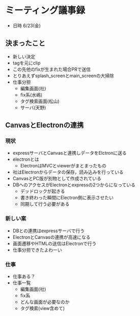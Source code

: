 # ミーティング議事録

* 日時 6/23(金)

## 決まったこと
* 新しい決定
* tagを元にclip
* この先他のfixが生まれた場合PRで送信
* とりあえずsplash_screenとmain_screenの大掃除
* 仕事分担
  * 編集画面(社)
  * fix系(水嶋)
  * タグ検索画面(松山)
  * サーバ(天野)

## CanvasとElectronの連携

### 現状
* expressサーバとCanvasと連携しデータをElctronに送る
* electronとは
  * ElectronはMVCとviewerがまとまったもの
* 社はElectronからデータの保存，読み込みを行っている
* CanvasとPC版が別物として作成されている
* DBへのアクセスがElectronとexpressの2つからになっている
  * デッドロックが起きる
  * 書き終わった瞬間にElectron側に表示させたい
  * 同期して行う必要がある

### 新しい案
* DBとの連携はexpressサーバで行う
* ElectronとCanvasの連携が高速になる
* 画面遷移やHTMLの送信はElectronで行う
* 仕事分担できたよわーい

### 仕事
* 仕事ある？
* 仕事一覧
  * 編集画面(社)
  * fix系
  * どんな画面が必要なのか
  * タグ検索(view含めて)
